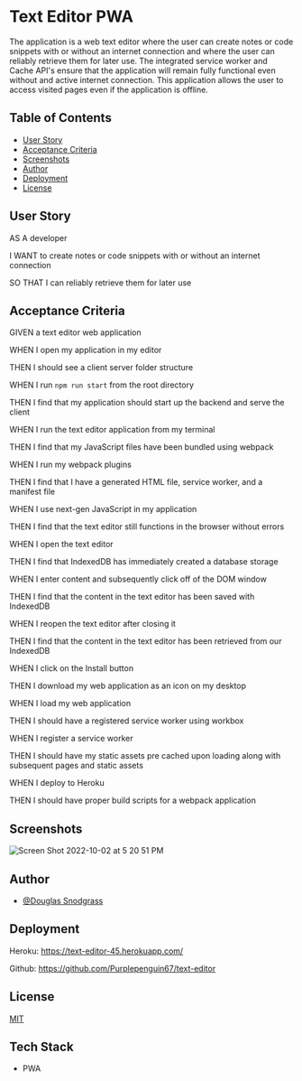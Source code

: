# Text Editor PWA

The application is a web text editor where the user can create notes or code snippets with or without an internet connection and where the user can reliably retrieve them for later use. The integrated service worker and Cache API's ensure that the application will remain fully functional even without and active internet connection. This application allows the user to access visited pages even if the application is offline.

## Table of Contents 

- [User Story](#user-story)
- [Acceptance Criteria](#acceptance-criteria)
- [Screenshots](#screenshots)
- [Author](#author)
- [Deployment](#deployment)
- [License](#license)

## User Story

AS A developer

I WANT to create notes or code snippets with or without an internet connection

SO THAT I can reliably retrieve them for later use
## Acceptance Criteria

GIVEN a text editor web application

WHEN I open my application in my editor

THEN I should see a client server folder structure

WHEN I run `npm run start` from the root directory

THEN I find that my application should start up the backend and serve the client

WHEN I run the text editor application from my terminal

THEN I find that my JavaScript files have been bundled using webpack

WHEN I run my webpack plugins

THEN I find that I have a generated HTML file, service worker, and a manifest file

WHEN I use next-gen JavaScript in my application

THEN I find that the text editor still functions in the browser without errors

WHEN I open the text editor

THEN I find that IndexedDB has immediately created a database storage

WHEN I enter content and subsequently click off of the DOM window

THEN I find that the content in the text editor has been saved with IndexedDB

WHEN I reopen the text editor after closing it

THEN I find that the content in the text editor has been retrieved from our IndexedDB

WHEN I click on the Install button

THEN I download my web application as an icon on my desktop

WHEN I load my web application

THEN I should have a registered service worker using workbox

WHEN I register a service worker

THEN I should have my static assets pre cached upon loading along with subsequent pages and static assets

WHEN I deploy to Heroku

THEN I should have proper build scripts for a webpack application
## Screenshots

![Screen Shot 2022-10-02 at 5 20 51 PM](https://user-images.githubusercontent.com/103548864/193483122-7ea6c2f0-dd6c-478e-9948-5f7e5bab1187.png)



## Author

- [@Douglas Snodgrass](https://www.github.com/purplepenguin67)


## Deployment


Heroku: https://text-editor-45.herokuapp.com/


Github: https://github.com/Purplepenguin67/text-editor




## License

[MIT](https://choosealicense.com/licenses/mit/)


## Tech Stack

* PWA

